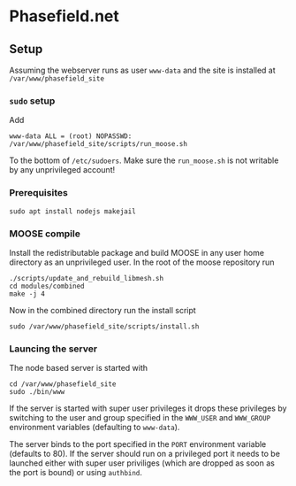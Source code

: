 # Phasefield.net

## Setup

Assuming the webserver runs as user `www-data` and the site is installed at `/var/www/phasefield_site`

### `sudo` setup 

Add 

```
www-data ALL = (root) NOPASSWD: /var/www/phasefield_site/scripts/run_moose.sh
```

To the bottom of `/etc/sudoers`. Make sure the `run_moose.sh` is not writable by any unprivileged account!

### Prerequisites

```
sudo apt install nodejs makejail
```

### MOOSE compile

Install the redistributable package and build MOOSE in any user home directory as an unprivileged user. 
In the root of the moose repository run

```
./scripts/update_and_rebuild_libmesh.sh
cd modules/combined
make -j 4
```

Now in the combined directory run the install script

```
sudo /var/www/phasefield_site/scripts/install.sh
```

### Launcing the server

The node based server is started with

```
cd /var/www/phasefield_site
sudo ./bin/www
```

If the server is started with super user privileges it drops these privileges by switching to 
the user and group specified in the `WWW_USER` and `WWW_GROUP` environment variables (defaulting to `www-data`).

The server binds to the port specified in the `PORT` environment variable (defaults to 80). If the server should run on a privileged port
it needs to be launched either with super user priviliges (which are dropped as soon as the port is bound) or using `authbind`.
